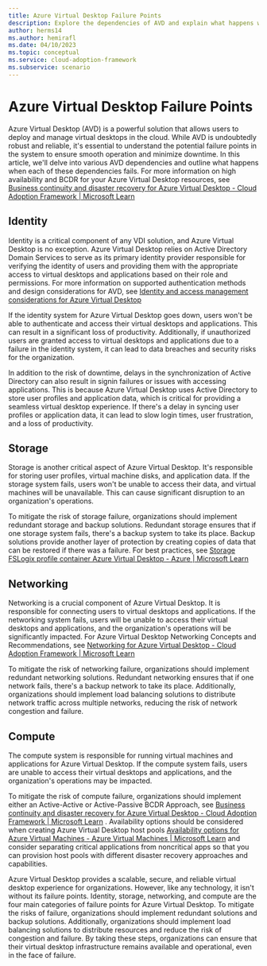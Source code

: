 ```yaml
---
title: Azure Virtual Desktop Failure Points
description: Explore the dependencies of AVD and explain what happens when these dependencies fail
author: herms14
ms.author: hemirafl
ms.date: 04/10/2023
ms.topic: conceptual
ms.service: cloud-adoption-framework
ms.subservice: scenario
---
```



# Azure Virtual Desktop Failure Points


Azure Virtual Desktop (AVD) is a powerful solution that allows users to deploy and manage virtual desktops in the cloud. While AVD is undoubtedly robust and reliable, it's essential to understand the potential failure points in the system to ensure smooth operation and minimize downtime. In this article, we'll delve into various AVD dependencies and outline what happens when each of these dependencies fails. For more information on high availability  and BCDR for your Azure Virtual Desktop resources, see [Business continuity and disaster recovery for Azure Virtual Desktop - Cloud Adoption Framework | Microsoft Learn](eslz-business-continuity-and-disaster-recovery.md)

## Identity 

Identity is a critical component of any VDI solution, and Azure Virtual Desktop is no exception. Azure Virtual Desktop relies on Active Directory Domain Services to serve as its primary identity provider responsible for verifying the identity of users and providing them with the appropriate access to virtual desktops and applications based on their role and permissions. For more information on supported authentication methods and design considerations for AVD, see [Identity and access management considerations for Azure Virtual Desktop](eslz-identity-and-access-management.md)

If the identity system for Azure Virtual Desktop goes down, users won't be able to authenticate and access their virtual desktops and applications. This can result in a significant loss of productivity. Additionally, if unauthorized users are granted access to virtual desktops and applications due to a failure in the identity system, it can lead to data breaches and security risks for the organization.

In addition to the risk of downtime, delays in the synchronization of Active Directory can also result in signin failures or issues with accessing applications. This is because Azure Virtual Desktop uses Active Directory to store user profiles and application data, which is critical for providing a seamless virtual desktop experience. If there's a delay in syncing user profiles or application data, it can lead to slow login times, user frustration, and a loss of productivity.

## Storage 

Storage is another critical aspect of Azure Virtual Desktop. It's responsible for storing user profiles, virtual machine disks, and application data. If the storage system fails, users won't be unable to access their data, and virtual machines will be unavailable. This can cause significant disruption to an organization's operations. 

To mitigate the risk of storage failure, organizations should implement redundant storage and backup solutions. Redundant storage ensures that if one storage system fails, there's a backup system to take its place. Backup solutions provide another layer of protection by creating copies of data that can be restored if there was a failure. For best practices, see [Storage FSLogix profile container Azure Virtual Desktop - Azure | Microsoft Learn](https://github.com/MicrosoftDocs/azure-docs/blob/main/articles/virtual-desktop/store-fslogix-profile.md)

## Networking 
Networking is a crucial component of Azure Virtual Desktop. It is responsible for connecting users to virtual desktops and applications. If the networking system fails, users will be unable to access their virtual desktops and applications, and the organization's operations will be significantly impacted. For Azure Virtual Desktop Networking Concepts and Recommendations, see [Networking for Azure Virtual Desktop - Cloud Adoption Framework | Microsoft Learn](https://github.com/MicrosoftDocs/cloud-adoption-framework/blob/main/docs/scenarios/wvd/eslz-network-topology-and-connectivity.md)

To mitigate the risk of networking failure, organizations should implement redundant networking solutions. Redundant networking ensures that if one network fails, there's a backup network to take its place. Additionally, organizations should implement load balancing solutions to distribute network traffic across multiple networks, reducing the risk of network congestion and failure.

## Compute 
The compute system is responsible for running virtual machines and applications for Azure Virtual Desktop. If the compute system fails, users are unable to access their virtual desktops and applications, and the organization's operations may be impacted.

To mitigate the risk of compute failure, organizations should implement either an Active-Active or Active-Passive BCDR Approach, see [Business continuity and disaster recovery for Azure Virtual Desktop - Cloud Adoption Framework | Microsoft Learn](eslz-business-continuity-and-disaster-recovery.md) . Availability options should be considered when creating Azure Virtual Desktop host pools [Availability options for Azure Virtual Machines - Azure Virtual Machines | Microsoft Learn](https://github.com/MicrosoftDocs/azure-docs/blob/main/articles/virtual-machines/availability.md) and consider separating critical applications from noncritical apps so that you can provision host pools with different disaster recovery approaches and capabilities. 

Azure Virtual Desktop provides a scalable, secure, and reliable virtual desktop experience for organizations. However, like any technology, it isn't without its failure points. Identity, storage, networking, and compute are the four main categories of failure points for Azure Virtual Desktop. To mitigate the risks of failure, organizations should implement redundant solutions and backup solutions. Additionally, organizations should implement load balancing solutions to distribute resources and reduce the risk of congestion and failure. By taking these steps, organizations can ensure that their virtual desktop infrastructure remains available and operational, even in the face of failure.


